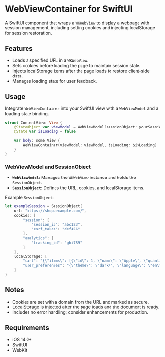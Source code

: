 # WebViewContainer for SwiftUI

A SwiftUI component that wraps a `WKWebView` to display a webpage with session management, including setting cookies and injecting localStorage for session restoration.

## Features
- Loads a specified URL in a `WKWebView`.
- Sets cookies before loading the page to maintain session state.
- Injects localStorage items after the page loads to restore client-side data.
- Manages loading state for user feedback.

## Usage
Integrate `WebViewContainer` into your SwiftUI view with a `WebViewModel` and a loading state binding.

```swift
struct ContentView: View {
    @StateObject var viewModel = WebViewModel(sessionObject: yourSessionObject)
    @State var isLoading = false

    var body: some View {
        WebViewContainer(viewModel: viewModel, isLoading: $isLoading)
    }
}
```

### WebViewModel and SessionObject
- **`WebViewModel`**: Manages the `WKWebView` instance and holds the `SessionObject`.
- **`SessionObject`**: Defines the URL, cookies, and localStorage items.

Example `SessionObject`:

```swift
let exampleSession = SessionObject(
    url: "https://shop.example.com/",
    cookies: [
        "session": [
            "session_id": "abc123",
            "csrf_token": "def456"
        ],
        "analytics": [
            "tracking_id": "ghi789"
        ]
    ],
    localStorage: [
        "cart": "{\"items\": [{\"id\": 1, \"name\": \"Apple\", \"quantity\": 2}]}",
        "user_preferences": "{\"theme\": \"dark\", \"language\": \"en\"}"
    ]
)
```

## Notes
- Cookies are set with a domain from the URL and marked as secure.
- LocalStorage is injected after the page loads and the document is ready.
- Includes no error handling; consider enhancements for production.

## Requirements
- iOS 14.0+
- SwiftUI
- WebKit
